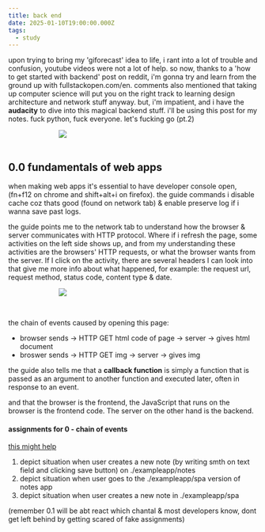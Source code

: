 ```yaml
---
title: back end
date: 2025-01-10T19:00:00.000Z
tags:
  - study
---
```

upon trying to bring my 'giforecast' idea to life, i rant into a lot of trouble and confusion, youtube videos were not a lot of help. so now, thanks to a 'how to get started with backend' post on reddit, i'm gonna try and learn from the ground up with fullstackopen.com/en. comments also mentioned that taking up computer science will put you on the right track to learning design architecture and network stuff anyway. but, i'm impatient, and i have the **audacity** to dive into this magical backend stuff. i'll be using this post for my notes. fuck python, fuck everyone. let's fucking go (pt.2)

<img src="https://i.pinimg.com/736x/ef/b5/11/efb5119dc51f634bbca577bae2e03a4e.jpg" style="display:block; margin-left:auto; margin-right:auto; max-width:300px;">

<br>

<h2>0.0 fundamentals of web apps</h2>

when making web apps it's essential to have developer console open, (fn+f12 on chrome and shift+alt+i on firefox). the guide commands i disable cache coz thats good (found on network tab) & enable preserve log if i wanna save past logs.

the guide points me to the network tab to understand how the browser & server communicates with HTTP protocol. Where if i refresh the page, some activities on the left side shows up, and from my understanding these activities are the browsers' HTTP requests, or what the browser wants from the server. If I click on the activity, there are several headers I can look into that give me more info about what happened, for example: the request url, request method, status code, content type & date.

<img src="https://note.nekoweb.org/network.png" 
style="max-width:300px; display:block; margin-left:auto; margin-right:auto;">

<br>

the chain of events caused by opening this page: 

* browser sends -> HTTP GET html code of page -> server -> gives html document
* broswer sends -> HTTP GET img -> server -> gives img

the guide also tells me that a **callback function** is simply a function that is passed as an argument to another function and executed later, often in response to an event. 

and that the browser is the frontend, the JavaScript that runs on the browser is the frontend code. The server on the other hand is the backend.

<h4>assignments for 0 - chain of events</h4>

<a href="https://fullstackopen.com/en/part0/fundamentals_of_web_apps#forms-and-http-post">this might help</a> 

1. depict situation when user creates a new note (by writing smth on text field and clicking save button) on ./exampleapp/notes 
2. depict situation when user goes to the ./exampleapp/spa version of notes app
3. depict situation when user creates a new note in ./exampleapp/spa

(remember 0.1 will be abt react which chantal & most developers know, dont get left behind by getting scared of fake assignments)
